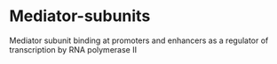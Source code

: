 # Mediator-subunits
Mediator subunit binding at promoters and enhancers as a regulator of transcription by RNA polymerase II
